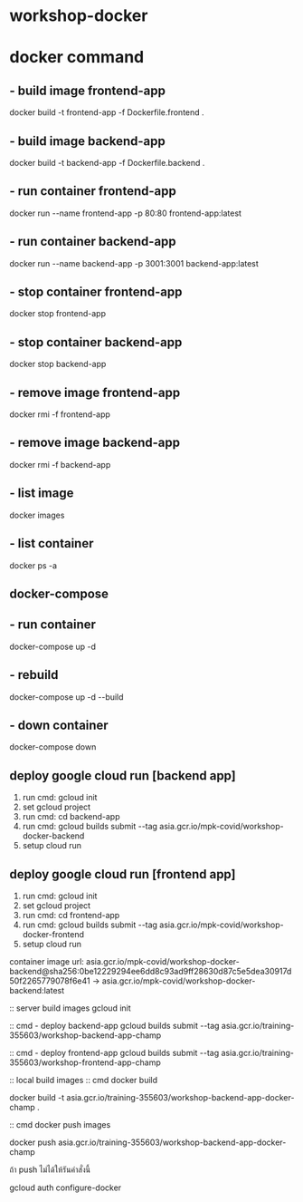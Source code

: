 # workshop-docker

# docker command
## - build image frontend-app
docker build -t frontend-app -f Dockerfile.frontend .

## - build image backend-app
docker build -t backend-app -f Dockerfile.backend .

## - run container frontend-app
docker run --name frontend-app -p 80:80 frontend-app:latest

## - run container backend-app
docker run --name backend-app -p 3001:3001 backend-app:latest

## - stop container frontend-app
docker stop frontend-app

## - stop container backend-app
docker stop backend-app

## - remove image frontend-app
docker rmi -f frontend-app

## - remove image backend-app
docker rmi -f backend-app

## - list image
docker images

## - list container
docker ps -a


## docker-compose
## - run container
docker-compose up -d

## - rebuild
docker-compose up -d --build

## - down container 
docker-compose down 

## deploy google cloud run [backend app]
1. run cmd: gcloud init
2. set gcloud project
3. run cmd: cd backend-app
4. run cmd: gcloud builds submit --tag asia.gcr.io/mpk-covid/workshop-docker-backend
5. setup cloud run 


## deploy google cloud run [frontend app]
1. run cmd: gcloud init
2. set gcloud project
3. run cmd: cd frontend-app
4. run cmd: gcloud builds submit --tag asia.gcr.io/mpk-covid/workshop-docker-frontend
5. setup cloud run 

container image url:
asia.gcr.io/mpk-covid/workshop-docker-backend@sha256:0be12229294ee6dd8c93ad9ff28630d87c5e5dea30917d50f2265779078f6e41 -> asia.gcr.io/mpk-covid/workshop-docker-backend:latest

:: server build images
gcloud init

:: cmd - deploy backend-app
gcloud builds submit --tag asia.gcr.io/training-355603/workshop-backend-app-champ

:: cmd - deploy frontend-app
gcloud builds submit --tag asia.gcr.io/training-355603/workshop-frontend-app-champ


:: local build images
:: cmd docker build

docker build -t asia.gcr.io/training-355603/workshop-backend-app-docker-champ .

:: cmd docker push images

docker push asia.gcr.io/training-355603/workshop-backend-app-docker-champ

ถ้า push ไม่ได้ให้รันคำสั่งนี้

gcloud auth configure-docker
